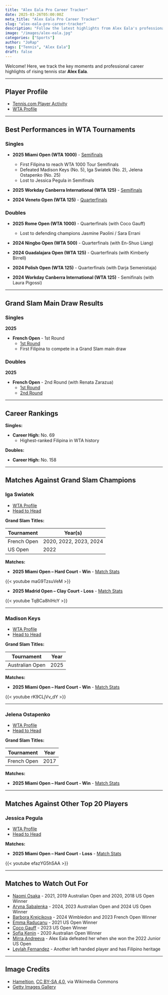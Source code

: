 ```yaml
---
title: "Alex Eala Pro Career Tracker"
date: 2025-03-26T05:00:00Z
meta_title: "Alex Eala Pro Career Tracker"
slug: "alex-eala-pro-career-tracker"
description: "Follow the latest highlights from Alex Eala's professional tennis career."
image: "/images/alex-eala.jpg"
categories: ["Sports"]
author: "JoRap"
tags: ["Tennis", "Alex Eala"]
draft: false
---
```


Welcome! Here, we track the key moments and professional career highlights of rising tennis star **Alex Eala**.

---

## Player Profile

- [Tennis.com Player Activity](https://www.tennis.com/players-rankings/alexandra-eala-sr-competitor-627278/activity/)
- [WTA Profile](https://www.wtatennis.com/players/330332/alexandra-eala/#overview)

---

## Best Performances in WTA Tournaments

### Singles

- **2025 Miami Open (WTA 1000)** - [Semifinals](https://www.tennis.com/tournaments/sr-tournament-2743-miami-usa/sr-match-58906267/)
  - First Filipina to reach WTA 1000 Tour Semifinals
  - Defeated Madison Keys (No. 5), Iga Swiatek (No. 2), Jelena Ostapenko (No. 25)
  - Lost to Jessica Pegula in Semifinals

- **2025 Workday Canberra International (WTA 125)** - [Semifinals](https://www.tennis.com/tournaments/sr-tournament-41642-wta-125k-canberra-australia/sr-match-56728233/)

- **2024 Veneto Open (WTA 125)** - [Quarterfinals](https://www.wtatennis.com/tournaments/2062/gaiba-125/2024/scores/LS006)

### Doubles

- **2025 Rome Open (WTA 1000)** - Quarterfinals (with Coco Gauff)
  - Lost to defending champions Jasmine Paolini / Sara Errani

- **2024 Ningbo Open (WTA 500)** - Quarterfinals (with En-Shuo Liang)

- **2024 Guadalajara Open (WTA 125)** - Quarterfinals (with Kimberly Birrell)

- **2024 Polish Open (WTA 125)** - Quarterfinals (with Darja Semenistaja)

- **2024 Workday Canberra International (WTA 125)** - Semifinals (with Laura Pigossi)

---

## Grand Slam Main Draw Results

### Singles

**2025**

- **French Open** - 1st Round
  - [1st Round](https://www.rolandgarros.com/en-us/matches/2025/SD078)
  - First Filipina to compete in a Grand Slam main draw

### Doubles

**2025**

- **French Open** - 2nd Round (with Renata Zarazua)
  - [1st Round](https://www.rolandgarros.com/en-us/matches/2025/DD049)
  - [2nd Round](https://www.rolandgarros.com/en-us/matches/2025/DD024)

---

## Career Rankings

**Singles:**

- **Career High:** No. 69
  - Highest-ranked Filipina in WTA history

**Doubles:**

- **Career High:** No. 158

---

## Matches Against Grand Slam Champions

### Iga Swiatek

- [WTA Profile](https://www.wtatennis.com/players/326408/iga-swiatek)
- [Head to Head](https://www.wtatennis.com/head-to-head/330332/326408)

**Grand Slam Titles:**

| Tournament  | Year(s)                |
| ----------- | ---------------------- |
| French Open | 2020, 2022, 2023, 2024 |
| US Open     | 2022                   |

**Matches:**

- **2025 Miami Open – Hard Court - Win** - [Match Stats](https://www.tennis.com/tournaments/sr-tournament-2743-miami-usa/sr-match-58906263/)

{{< youtube maG9TzsuVeM >}}

- **2025 Madrid Open – Clay Court - Loss** - [Match Stats](https://www.tennis.com/tournaments/sr-tournament-2785-madrid-spain/sr-match-59915292/)

{{< youtube TqBCa8hIHcY >}}

---

### Madison Keys

- [WTA Profile](https://www.wtatennis.com/players/316959/madison-keys)
- [Head to Head](https://www.wtatennis.com/head-to-head/330332/316959)

**Grand Slam Titles:**

| Tournament      | Year |
| --------------- | ---- |
| Australian Open | 2025 |

**Matches:**

- **2025 Miami Open – Hard Court - Win** - [Match Stats](https://www.tennis.com/tournaments/sr-tournament-2743-miami-usa/sr-match-58906303/)

{{< youtube rK9CLjVv_dY >}}

---

### Jelena Ostapenko

- [WTA Profile](https://www.wtatennis.com/players/319939/jelena-ostapenko)
- [Head to Head](https://www.wtatennis.com/head-to-head/330332/319939)

**Grand Slam Titles:**

| Tournament  | Year |
| ----------- | ---- |
| French Open | 2017 |

**Matches:**

- **2025 Miami Open – Hard Court - Win** - [Match Stats](https://www.tennis.com/tournaments/sr-tournament-2743-miami-usa/sr-match-58906325/)

---

## Matches Against Other Top 20 Players

### Jessica Pegula

- [WTA Profile](https://www.wtatennis.com/players/316956/jessica-pegula)
- [Head to Head](https://www.wtatennis.com/head-to-head/330332/316956)

**Matches:**

- **2025 Miami Open – Hard Court - Loss** - [Match Stats](https://www.tennis.com/tournaments/sr-tournament-2743-miami-usa/sr-match-58906267/)

{{< youtube efazYG5hSAA >}}

---

## Matches to Watch Out For

- [Naomi Osaka](https://www.wtatennis.com/head-to-head/330332/319998) - 2021, 2019 Australian Open and 2020, 2018 US Open Winner
- [Aryna Sabalenka](https://www.wtatennis.com/head-to-head/330332/320760) - 2024, 2023 Australian Open and 2024 US Open Winner
- [Barbora Krejcikova](https://www.wtatennis.com/head-to-head/330332/318314) - 2024 Wimbledon and 2023 French Open Winner
- [Emma Raducanu](https://www.wtatennis.com/head-to-head/330332/328366) - 2021 US Open Winner
- [Coco Gauff](https://www.wtatennis.com/head-to-head/330332/328560) - 2023 US Open Winner
- [Sofia Kenin](https://www.wtatennis.com/head-to-head/330332/320942) - 2020 Australian Open Winner
- [Mirra Andreeva](https://www.wtatennis.com/head-to-head/330332/331809) - Alex Eala defeated her when she won the 2022 Junior US Open
- [Leylah Fernandez](https://www.wtatennis.com/head-to-head/330332/326735) - Another left handed player and has Filipino heritage

---

## Image Credits

- <a href="https://commons.wikimedia.org/wiki/File:Alex_Eala_(2024_US_Open)_02.jpg">Hameltion</a>, <a href="https://creativecommons.org/licenses/by-sa/4.0">CC BY-SA 4.0</a>, via Wikimedia Commons
- [Getty Images Gallery](https://www.gettyimages.com/search/2/image?family=editorial&phrase=alexandra%20eala)